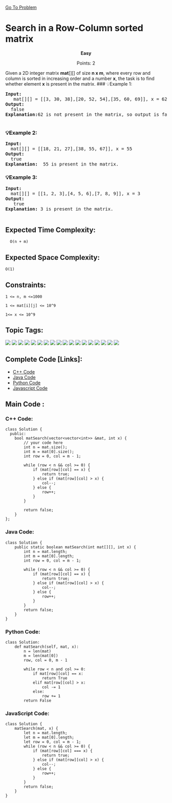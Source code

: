  [Go To Problem](https://www.geeksforgeeks.org/problems/search-in-a-matrix17201720/1)
# Search in a Row-Column sorted matrix

<div align="center">
  <strong>Easy</strong>    
</div>
<div align="center"> 
               <p>Points: 2</p>
</div>
Given a 2D integer matrix <strong>mat</strong>[][] of size <strong>n x m</strong>, where every row and column is sorted in increasing order and a number <strong>x</strong>, the task is to find whether element <strong>x</strong> is present in the matrix.
### 💡Example 1:
<pre>
<strong>Input:</strong>
   mat[][] = [[3, 30, 38],[20, 52, 54],[35, 60, 69]], x = 62
<strong>Output:</strong> 
  false
<strong>Explanation:</strong>62 is not present in the matrix, so output is false. 

</pre>

### 💡Example 2:
<pre>
<strong>Input:</strong>
  mat[][] = [[18, 21, 27],[38, 55, 67]], x = 55
<strong>Output:</strong>
  true
<strong>Explanation:</strong>  55 is present in the matrix.
</pre>

### 💡Example 3:
<pre>
<strong>Input:</strong>
  mat[][] = [[1, 2, 3],[4, 5, 6],[7, 8, 9]], x = 3
<strong>Output:</strong>
   true
<strong>Explanation:</strong> 3 is present in the matrix.
  
</pre>

## Expected Time Complexity:

```  O(n + m)```

## Expected Space Complexity: 
```O(1)```

## Constraints: 
```1 <= n, m <=1000```

```1 <= mat[i][j] <= 10^9```

```1<= x <= 10^9```

## Topic Tags:
<p align="left">
   <a href="https://www.geeksforgeeks.org/explore/?category[]=Paytm"><img src="https://img.shields.io/badge/Paytm-100000?style=flat&logo=Paytm&logoColor=F7F7F7&labelcolor=FF7F00&color=FF7F00" /></a>
   <a href="https://www.geeksforgeeks.org/explore/?category[]=Accolite"><img src="https://img.shields.io/badge/Accolite-100000?style=flat&logo=Accolite&logoColor=F7F7F7&labelcolor=FF4500&color=FF4500" /></a>
   <a href="https://www.geeksforgeeks.org/explore/?category[]=Amazon"><img src="https://img.shields.io/badge/Amazon-100000?style=flat&logo=Amazon&logoColor=F7F7F7&labelcolor=FF9900&color=FF9900" /></a>
   <a href="https://www.geeksforgeeks.org/explore/?category[]=Microsoft"><img src="https://img.shields.io/badge/Microsoft-100000?style=flat&logo=Microsoft&logoColor=F7F7F7&labelcolor=0078D4&color=0078D4" /></a>
   <a href="https://www.geeksforgeeks.org/explore/?category[]=Snapdeal"><img src="https://img.shields.io/badge/Snapdeal-100000?style=flat&logo=Snapdeal&logoColor=F7F7F7&labelcolor=FF5A00&color=FF5A00" /></a>
   <a href="https://www.geeksforgeeks.org/explore/?category[]=MakeMyTrip"><img src="https://img.shields.io/badge/MakeMyTrip-100000?style=flat&logo=MakeMyTrip&logoColor=F7F7F7&labelcolor=0055FF&color=0055FF" /></a>
   <a href="https://www.geeksforgeeks.org/explore/?category[]=Ola Cabs"><img src="https://img.shields.io/badge/Ola_Cabs-100000?style=flat&logo=Ola&logoColor=F7F7F7&labelcolor=FFD700&color=FFD700" /></a>
   <a href="https://www.geeksforgeeks.org/explore/?category[]=Oracle"><img src="https://img.shields.io/badge/Oracle-100000?style=flat&logo=Oracle&logoColor=F7F7F7&labelcolor=FF0000&color=FF0000" /></a>
   <a href="https://www.geeksforgeeks.org/explore/?category[]=Visa"><img src="https://img.shields.io/badge/Visa-100000?style=flat&logo=Visa&logoColor=F7F7F7&labelcolor=1A1F71&color=1A1F71" /></a>
   <a href="https://www.geeksforgeeks.org/explore/?category[]=Goldman Sachs"><img src="https://img.shields.io/badge/Goldman_Sachs-100000?style=flat&logo=GoldmanSachs&logoColor=F7F7F7&labelcolor=004B87&color=004B87" /></a>
   <a href="https://www.geeksforgeeks.org/explore/?category[]=Directi"><img src="https://img.shields.io/badge/Directi-100000?style=flat&logo=Directi&logoColor=F7F7F7&labelcolor=000000&color=000000" /></a>
   <a href="https://www.geeksforgeeks.org/explore/?category[]=Adobe"><img src="https://img.shields.io/badge/Adobe-100000?style=flat&logo=Adobe&logoColor=F7F7F7&labelcolor=FF0000&color=FF0000" /></a>
   <a href="https://www.geeksforgeeks.org/explore/?category[]=SAP Labs"><img src="https://img.shields.io/badge/SAP_Labs-100000?style=flat&logo=SAP&logoColor=F7F7F7&labelcolor=0FAAFF&color=0FAAFF" /></a>
   <a href="https://www.geeksforgeeks.org/explore/?category[]=Groupon"><img src="https://img.shields.io/badge/Groupon-100000?style=flat&logo=Groupon&logoColor=F7F7F7&labelcolor=53A318&color=53A318" /></a>
   <a href="https://www.geeksforgeeks.org/explore/?category[]=InMobi"><img src="https://img.shields.io/badge/InMobi-100000?style=flat&logo=InMobi&logoColor=F7F7F7&labelcolor=0014FF&color=0014FF" /></a>
   <a href="https://www.geeksforgeeks.org/explore/?category[]=One97"><img src="https://img.shields.io/badge/One97-100000?style=flat&logo=One97&logoColor=F7F7F7&labelcolor=005BBB&color=005BBB" /></a>
   <a href="https://www.geeksforgeeks.org/explore/?category[]=Polycom"><img src="https://img.shields.io/badge/Polycom-100000?style=flat&logo=Polycom&logoColor=F7F7F7&labelcolor=A020F0&color=A020F0" /></a>
   <a href="https://www.geeksforgeeks.org/explore/?category[]=TinyOwl"><img src="https://img.shields.io/badge/TinyOwl-100000?style=flat&logo=TinyOwl&logoColor=F7F7F7&labelcolor=FF4500&color=FF4500" /></a>
</p>


## Complete Code [Links]:

 - [C++ Code](https://github.com/HackResist/GeeksForGeeks-POTD/blob/main/2024/December/22-12-2024/Search%20in%20a%20Row-Column%20sorted%20matrix(C%20%2B%2B%20Code%20).cpp)
 - [Java Code](https://github.com/HackResist/GeeksForGeeks-POTD/blob/main/2024/December/22-12-2024/Search%20in%20a%20Row-Column%20sorted%20matrix(Java%20Code%20).java)
 - [Python Code](https://github.com/HackResist/GeeksForGeeks-POTD/blob/main/2024/December/22-12-2024/Search%20in%20a%20Row-Column%20sorted%20matrix(Python%20Code).py)
 - [Javascript Code](https://github.com/HackResist/GeeksForGeeks-POTD/blob/main/2024/December/22-12-2024/Search%20in%20a%20Row-Column%20sorted%20matrix(JavaScript%20Code).js)


## Main Code :


### C++ Code:
```
class Solution {
  public:
    bool matSearch(vector<vector<int>> &mat, int x) {
        // your code here
        int n = mat.size();
        int m = mat[0].size();
        int row = 0, col = m - 1;
        
        while (row < n && col >= 0) {
            if (mat[row][col] == x) {
                return true;
            } else if (mat[row][col] > x) {
                col--;
            } else {
                row++;
            }
        }
        
        return false;
    }
};
```

### Java Code:

```
class Solution {
    public static boolean matSearch(int mat[][], int x) {
        int n = mat.length; 
        int m = mat[0].length;
        int row = 0, col = m - 1;
        
        while (row < n && col >= 0) {
            if (mat[row][col] == x) {
                return true; 
            } else if (mat[row][col] > x) {
                col--;
            } else {
                row++;
            }
        }
        return false; 
    }
}
```

### Python Code:

```
class Solution:
	def matSearch(self, mat, x):
        n = len(mat) 
        m = len(mat[0])
        row, col = 0, m - 1
        
        while row < n and col >= 0:
            if mat[row][col] == x:
                return True
            elif mat[row][col] > x:
                col -= 1 
            else:
                row += 1 
        return False
```
### JavaScript Code:

```
class Solution {
    matSearch(mat, x) {
        let n = mat.length; 
        let m = mat[0].length;
        let row = 0, col = m - 1;
        while (row < n && col >= 0) {
            if (mat[row][col] === x) {
                return true;
            } else if (mat[row][col] > x) {
                col--; 
            } else {
                row++; 
            }
        }
        return false; 
    }
}
```
